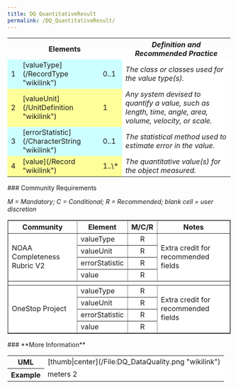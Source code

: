 ```yaml
---
title: DQ QuantitativeResult
permalink: /DQ_QuantitativeResult/
---
```


<table class="wikitable">
<tr>
<th colspan="3">
Elements

</th>
<th>
<i>Definition and Recommended Practice</i>

</th>
</tr>
<tr>
<td bgcolor="CCFFFF">
1

</td>
<td bgcolor="CCFFFF">
[valueType](/RecordType "wikilink")

</td>
<td bgcolor="CCFFFF">
0..1

</td>
<td  bgcolor="FFFFFF">
<i>The class or classes used for the value type(s).</i>

</td>
</tr>
<tr>
<td bgcolor="FFFF99">
2

</td>
<td bgcolor="FFFF99">
[valueUnit](/UnitDefinition "wikilink")

</td>
<td bgcolor="FFFF99">
1

</td>
<td bgcolor="FFFFFF">
<i>Any system devised to quantify a value, such as length, time, angle, area, volume, velocity, or scale.</i>

</td>
</tr>
<tr>
<td bgcolor="CCFFFF">
3

</td>
<td bgcolor="CCFFFF">
[errorStatistic](/CharacterString "wikilink")

</td>
<td bgcolor="CCFFFF">
0..1

</td>
<td bgcolor="FFFFFF">
<i>The statistical method used to estimate error in the value.</i>

</td>
</tr>
<tr>
<td bgcolor="FFFF99">
4

</td>
<td bgcolor="FFFF99">
[value](/Record "wikilink")

</td>
<td bgcolor="FFFF99">
1..\*

</td>
<td bgcolor="FFFFFF">
<i>The quantitative value(s) for the object measured.</i>

</td>
</tr>
</table>
### Community Requirements

*M = Mandatory; C = Conditional; R = Recommended; blank cell = user discretion*

<table class="wikitable" border="1">
<tr>
<th>
Community

</th>
<th>
Element

</th>
<th>
M/C/R

</th>
<th>
Notes

</th>
</tr>
<tr bgcolor="FFFFFF" border="2">
<td rowspan="4">
NOAA Completeness Rubric V2

</td>
<td>
valueType

</td>
<td align="center">
R

</td>
<td rowspan="4">
Extra credit for recommended fields

</td>
</tr>
<tr bgcolor="FFFFFF">
<td>
valueUnit

</td>
<td align="center">
R

</td>
</tr>
<tr bgcolor="FFFFFF">
<td>
errorStatistic

</td>
<td align="center">
R

</td>
</tr>
<tr bgcolor="FFFFFF">
<td>
value

</td>
<td align="center">
R

</td>
</tr>
<tr>
<th colspan="6">
</th>
</tr>
<tr bgcolor="FFFFFF" border="2">
<td rowspan="4">
OneStop Project

</td>
<td>
valueType

</td>
<td align="center">
R

</td>
<td rowspan="4">
Extra credit for recommended fields

</td>
</tr>
<tr bgcolor="FFFFFF">
<td>
valueUnit

</td>
<td align="center">
R

</td>
</tr>
<tr bgcolor="FFFFFF">
<td>
errorStatistic

</td>
<td align="center">
R

</td>
</tr>
<tr bgcolor="FFFFFF">
<td>
value

</td>
<td align="center">
R

</td>
</tr>
</table>
### **More Information**

<table class="wikitable">
<tr>
<th>
UML

</th>
<td bgcolor="FFFFFF">
[thumb|center](/File:DQ_DataQuality.png "wikilink")

</td>
</tr>
<tr>
<th>
Example

</th>
<td bgcolor="FFFFFF">
    <gmd:DQ_QuantitativeResult>
     <gmd:valueUnit>
      <gml:BaseUnit gml:id="ID001">
      <gml:identifier codeSpace="SI">meters</gml:identifer>
      <gml:unitsSystem xlink:href="http://www.bipm.org/en/si/"/>
     </gml:BaseUnit>
     </gmd:valueUnit>
     <gmd:value>
      <gco:Record>2</gco:Record>
     </gmd:value>
    </gmd:DQ_QuantitativeResult>

</td>
</tr>
</table>
